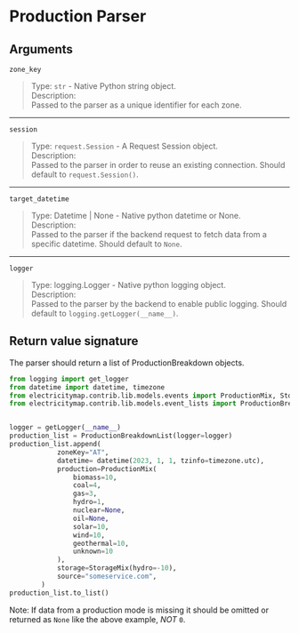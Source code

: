 # Production Parser

## Arguments

`zone_key`

> Type: `str` - Native Python string object. <br/>
> Description: <br/>
> Passed to the parser as a unique identifier for each zone.

---

`session`

> Type: `request.Session` - A Request Session object. <br/>
> Description: <br/>
> Passed to the parser in order to reuse an existing connection. Should default to `request.Session()`.

---

`target_datetime`

> Type: Datetime | None - Native python datetime or None. <br/>
> Description: <br/>
> Passed to the parser if the backend request to fetch data from a specific datetime. Should default to `None`.

---

`logger`

> Type: logging.Logger - Native python logging object. <br/>
> Description: <br/>
> Passed to the parser by the backend to enable public logging. Should default to `logging.getLogger(__name__)`.

## Return value signature

The parser should return a list of ProductionBreakdown objects.

```python
from logging import get_logger
from datetime import datetime, timezone
from electricitymap.contrib.lib.models.events import ProductionMix, StorageMix
from electricitymap.contrib.lib.models.event_lists import ProductionBreakdownList


logger = getLogger(__name__)
production_list = ProductionBreakdownList(logger=logger)
production_list.append(
            zoneKey="AT",
            datetime= datetime(2023, 1, 1, tzinfo=timezone.utc),
            production=ProductionMix(
                biomass=10,
                coal=4,
                gas=3,
                hydro=1,
                nuclear=None,
                oil=None,
                solar=10,
                wind=10,
                geothermal=10,
                unknown=10
            ),
            storage=StorageMix(hydro=-10),
            source="someservice.com",
        )
production_list.to_list()
```

Note: If data from a production mode is missing it should be omitted or returned as `None` like the above example, _NOT_ `0`.
